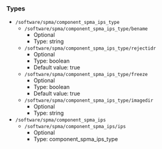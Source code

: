 
### Types

 - `/software/spma/component_spma_ips_type`
    - `/software/spma/component_spma_ips_type/bename`
        - Optional
        - Type: string
    - `/software/spma/component_spma_ips_type/rejectidr`
        - Optional
        - Type: boolean
        - Default value: true
    - `/software/spma/component_spma_ips_type/freeze`
        - Optional
        - Type: boolean
        - Default value: true
    - `/software/spma/component_spma_ips_type/imagedir`
        - Optional
        - Type: string
 - `/software/spma/component_spma_ips`
    - `/software/spma/component_spma_ips/ips`
        - Optional
        - Type: component_spma_ips_type
